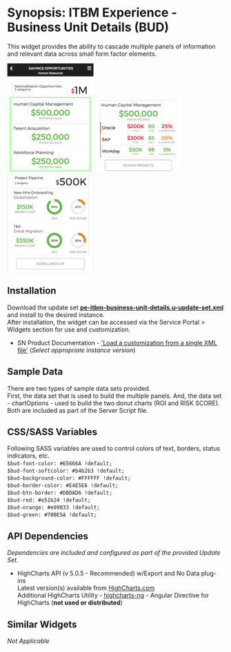 # Synopsis: ITBM Experience - Business Unit Details (BUD)

This widget provides the ability to cascade multiple panels of information and relevant data across small form factor elements.

![](../images/pe-itbm-business-unit-details-1.png)
![](../images/pe-itbm-business-unit-details-2.png)
![](../images/pe-itbm-business-unit-details-3.png)

## Installation

Download the update set **[pe-itbm-business-unit-details.u-update-set.xml]()** and install to the desired instance.
<br/>After installation, the widget can be accessed via the Service Portal > Widgets section for use and customization.
* SN Product Documentation - ['Load a customization from a single XML file'](https://docs.servicenow.com/search?q=Load+a+customization+from+a+single+XML+file)   (<i>Select appropriate instance version</i>)


## Sample Data

There are two types of sample data sets provided.  
First, the data set that is used to build the multiple panels. 
And, the data set - chartOptions - used to build the two donut charts (ROI and RISK SCORE).
<br/>Both are included as part of the Server Script file.

## CSS/SASS Variables

Following SASS variables are used to control colors of text, borders, status indicators, etc.<br/>
`$bud-font-color: #65666A !default;`<br/>
`$bud-font-softcolor: #b4b2b3 !default;`<br/>
`$bud-background-color: #FFFFFF !default;`<br/>
`$bud-border-color: #E4E5E6 !default;`<br/>
`$bud-btn-border: #DBDAD6 !default;`<br/>
`$bud-red: #e51b24 !default;`<br/>
`$bud-orange: #e89033 !default;`<br/>
`$bud-green: #70BE5A !default;`<br/>

## API Dependencies
<i>Dependencies are included and configured as part of the provided Update Set.</i>
* HighCharts API (v 5.0.5 - Recommended)  w/Export and No Data plug-ins
  <br/>Latest version(s) available from [HighCharts.com](http://http://www.highcharts.com/products/highcharts/)
  <br/>Additional HighCharts Utility - [highcharts-ng](https://github.com/pablojim/highcharts-ng) - Angular Directive for HighCharts (__not used or distributed__)

## Similar Widgets
<i>Not Applicable</i>
